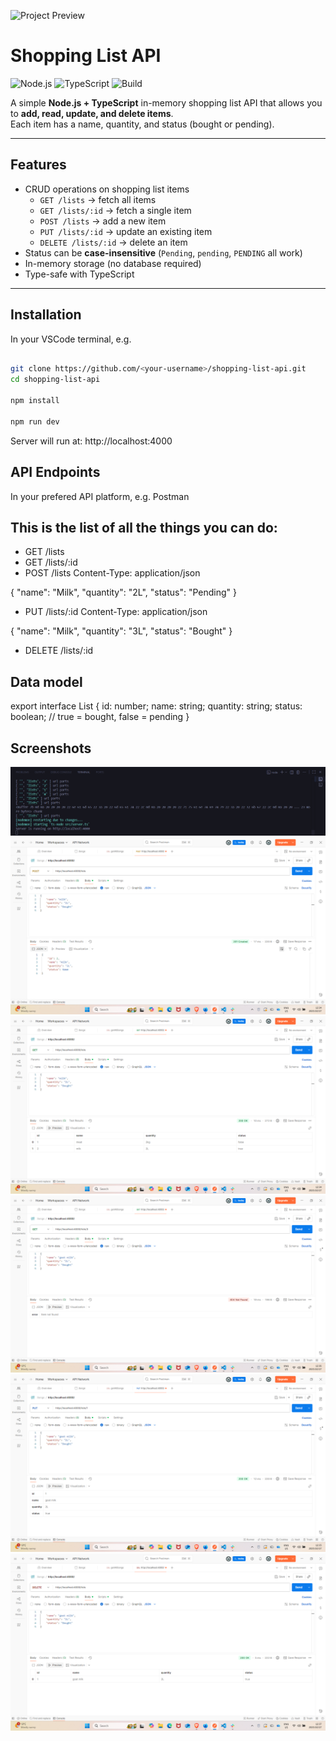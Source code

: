 ![Project Preview](https://socialify.git.ci/Ashley-Blu/shopping-list-api/image?language=1&owner=1&name=1&stargazers=1&theme=Light)

# Shopping List API

![Node.js](https://img.shields.io/badge/Node.js-18.x-green)
![TypeScript](https://img.shields.io/badge/TypeScript-5.9-blue)
![Build](https://img.shields.io/badge/build-passing-brightgreen)

A simple **Node.js + TypeScript** in-memory shopping list API that allows you to **add, read, update, and delete items**.  
Each item has a name, quantity, and status (bought or pending).

---

## Features

- CRUD operations on shopping list items
  - `GET /lists` → fetch all items
  - `GET /lists/:id` → fetch a single item
  - `POST /lists` → add a new item
  - `PUT /lists/:id` → update an existing item
  - `DELETE /lists/:id` → delete an item
- Status can be **case-insensitive** (`Pending`, `pending`, `PENDING` all work)
- In-memory storage (no database required)
- Type-safe with TypeScript

---

## Installation

In your VSCode terminal, e.g.

```bash

git clone https://github.com/<your-username>/shopping-list-api.git
cd shopping-list-api

npm install

npm run dev
```

Server will run at: http://localhost:4000

## API Endpoints

In your prefered API platform, e.g. Postman

This is the list of all the things you can do: 
---
- GET /lists
- GET /lists/:id
- POST /lists
Content-Type: application/json

{
  "name": "Milk",
  "quantity": "2L",
  "status": "Pending"
}

- PUT /lists/:id
Content-Type: application/json

{
  "name": "Milk",
  "quantity": "3L",
  "status": "Bought"
}

- DELETE /lists/:id

## Data model 

export interface List {
  id: number;
  name: string;
  quantity: string;
  status: boolean; // true = bought, false = pending
}

## Screenshots
![Project Structure](./assets/terminal.png)
![Project Structure](./assets/add.png)
![Project Structure](./assets/getAll.png)
![Project Structure](./assets/getById.png)
![Project Structure](./assets/update.png)
![Project Structure](./assets/delete.png)


